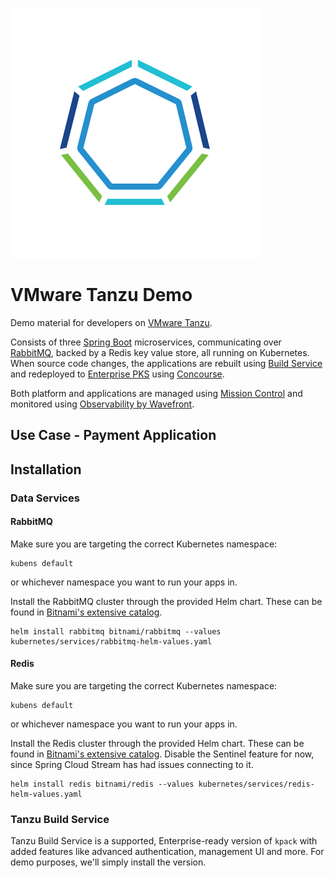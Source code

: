 ![Tanzu](tanzu-logo.png)

# VMware Tanzu Demo

Demo material for developers on [VMware Tanzu](https://tanzu.vmware.com/).

Consists of three [Spring Boot](https://spring.io) microservices, communicating over [RabbitMQ](), backed by a Redis key value store, all running on Kubernetes.
When source code changes, the applications are rebuilt using [Build Service](https://tanzu.vmware.com/build-service) and redeployed to [Enterprise PKS](https://cloud.vmware.com/vmware-enterprise-pks) using [Concourse](https://tanzu.vmware.com/concourse).

Both platform and applications are managed using [Mission Control](https://tanzu.vmware.com/mission-control) and monitored using [Observability by Wavefront](https://tanzu.vmware.com/observability).

## Use Case - Payment Application

## Installation

### Data Services

#### RabbitMQ

Make sure you are targeting the correct Kubernetes namespace:

```
kubens default
``` 
or whichever namespace you want to run your apps in.

Install the RabbitMQ cluster through the provided Helm chart. These can be found in [Bitnami's extensive catalog](https://github.com/bitnami/charts/tree/master/bitnami/rabbitmq).

```
helm install rabbitmq bitnami/rabbitmq --values kubernetes/services/rabbitmq-helm-values.yaml
``` 

#### Redis

Make sure you are targeting the correct Kubernetes namespace:

```
kubens default
``` 
or whichever namespace you want to run your apps in.

Install the Redis cluster through the provided Helm chart.
These can be found in [Bitnami's extensive catalog](https://github.com/bitnami/charts/tree/master/bitnami/redis).
Disable the Sentinel feature for now, since Spring Cloud Stream has had issues connecting to it.

```
helm install redis bitnami/redis --values kubernetes/services/redis-helm-values.yaml
```

### Tanzu Build Service

Tanzu Build Service is a supported, Enterprise-ready version of `kpack` with added features like advanced authentication, management UI and more.
For demo purposes, we'll simply install the version.

